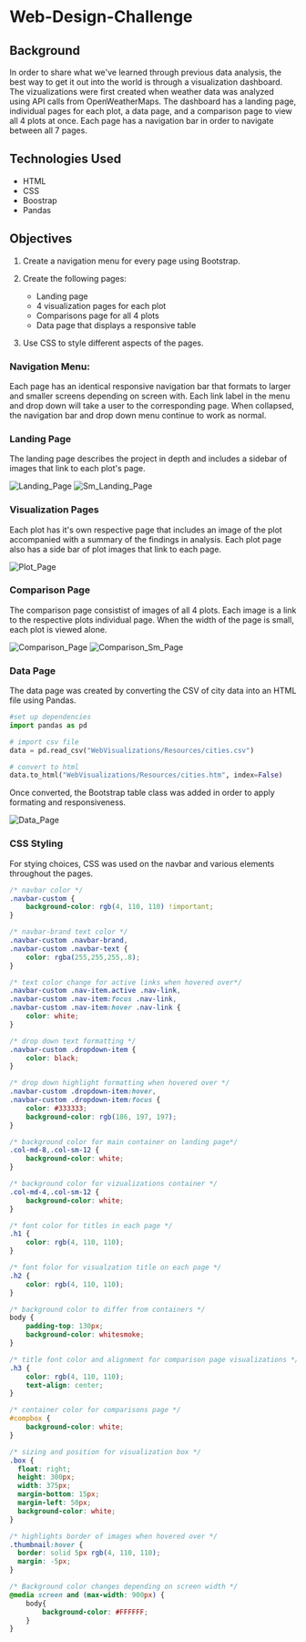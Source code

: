 # Web-Design-Challenge
## Background
In order to share what we've learned through previous data analysis, the best way to get it out into the world is through a visualization dashboard. The vizualizations were first created when weather data was analyzed using API calls from OpenWeatherMaps. The dashboard has a landing page, individual pages for each plot, a data page, and a comparison page to view all 4 plots at once. Each page has a navigation bar in order to navigate between all 7 pages.  

## Technologies Used
- HTML
- CSS
- Boostrap
- Pandas

## Objectives
1. Create a navigation menu for every page using Bootstrap.

2. Create the following pages:
    - Landing page
    - 4 visualization pages for each plot
    - Comparisons page for all 4 plots
    - Data page that displays a responsive table 

3. Use CSS to style different aspects of the pages.

### Navigation Menu:
Each page has an identical responsive navigation bar that formats to larger and smaller screens depending on screen with. Each link label in the menu and drop down will take a user to the corresponding page. When collapsed, the navigation bar and drop down menu continue to work as normal. 

### Landing Page
The landing page describes the project in depth and includes a sidebar of images that link to each plot's page. 

![Landing_Page](Images/landing.png) 
![Sm_Landing_Page](Images/landing_sm.png)

### Visualization Pages
Each plot has it's own respective page that includes an image of the plot accompanied with a summary of the findings in analysis. Each plot page also has a side bar of plot images that link to each page. 

![Plot_Page](Images/plot_page.png)

### Comparison Page
The comparison page consistist of images of all 4 plots. Each image is a link to the respective plots individual page. When the width of the page is small, each plot is viewed alone.

![Comparison_Page](Images/comparisons.png)
![Comparison_Sm_Page](Images/comparison_sm.png)

### Data Page
The data page was created by converting the CSV of city data into an HTML file using Pandas. 

```python
#set up dependencies
import pandas as pd

# import csv file
data = pd.read_csv("WebVisualizations/Resources/cities.csv")

# convert to html
data.to_html("WebVisualizations/Resources/cities.htm", index=False)
```
Once converted, the Bootstrap table class was added in order to apply formating and responsiveness. 

![Data_Page](Images/data_page.png)

### CSS Styling
For stying choices, CSS was used on the navbar and various elements throughout the pages. 

```css
/* navbar color */
.navbar-custom { 
    background-color: rgb(4, 110, 110) !important; 
}

/* navbar-brand text color */
.navbar-custom .navbar-brand,
.navbar-custom .navbar-text {
    color: rgba(255,255,255,.8);
}

/* text color change for active links when hovered over*/
.navbar-custom .nav-item.active .nav-link,
.navbar-custom .nav-item:focus .nav-link,
.navbar-custom .nav-item:hover .nav-link {
    color: white;
}

/* drop down text formatting */
.navbar-custom .dropdown-item {
    color: black;
}

/* drop down highlight formatting when hovered over */
.navbar-custom .dropdown-item:hover,
.navbar-custom .dropdown-item:focus {
    color: #333333;
    background-color: rgb(186, 197, 197);
}

/* background color for main container on landing page*/
.col-md-8,.col-sm-12 {
    background-color: white;
}

/* background color for vizualizations container */
.col-md-4,.col-sm-12 {
    background-color: white;
}

/* font color for titles in each page */
.h1 {
    color: rgb(4, 110, 110); 
}

/* font folor for visualzation title on each page */
.h2 {
    color: rgb(4, 110, 110); 
}

/* background color to differ from containers */
body { 
    padding-top: 130px;
    background-color: whitesmoke;
}

/* title font color and alignment for comparison page visualizations */
.h3 {
    color: rgb(4, 110, 110); 
    text-align: center;
}

/* container color for comparisons page */
#compbox {
    background-color: white;
}

/* sizing and position for visualization box */
.box {
  float: right;
  height: 300px;
  width: 375px;
  margin-bottom: 15px;
  margin-left: 50px;
  background-color: white;
}

/* highlights border of images when hovered over */
.thumbnail:hover {
  border: solid 5px rgb(4, 110, 110);
  margin: -5px; 
}

/* Background color changes depending on screen width */
@media screen and (max-width: 900px) {
    body{
        background-color: #FFFFFF;
    }
}
```